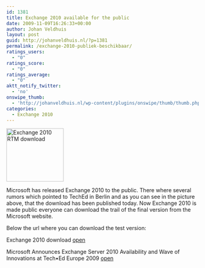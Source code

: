 ```yaml
---
id: 1381
title: Exchange 2010 available for the public
date: 2009-11-09T16:26:33+00:00
author: Johan Veldhuis
layout: post
guid: http://johanveldhuis.nl/?p=1381
permalink: /exchange-2010-publiek-beschikbaar/
ratings_users:
  - "0"
ratings_score:
  - "0"
ratings_average:
  - "0"
aktt_notify_twitter:
  - 'no'
onswipe_thumb:
  - 'http://johanveldhuis.nl/wp-content/plugins/onswipe/thumb/thumb.php?src=http://johanveldhuis.nl/wp-content/uploads/2009/11/exchange.JPG&amp;w=600&amp;h=800&amp;zc=1&amp;q=75&amp;f=0'
categories:
  - Exchange 2010
---
```

[<img title="Exchange 2010 RTM download" src="https://i2.wp.com/johanveldhuis.nl/wp-content/uploads/2009/11/exchange-150x139.jpg?resize=150%2C139" alt="Exchange 2010 RTM download" width="150" height="139" data-recalc-dims="1" />](https://i2.wp.com/johanveldhuis.nl/wp-content/uploads/2009/11/exchange.jpg)

Microsoft has released Exchange 2010 to the public. There where several rumors which pointed to TechEd in Berlin and as you can see in the picture above, that the download has been published today. Now Exchange 2010 is made public everyone can download the trail of the final version from the Microsoft website.

Below the url where you can download the test version:

Exchange 2010 download <a href="http://www.microsoft.com/downloads/details.aspx?displaylang=en&FamilyID=05741f65-2a7b-4070-879f-d74208d6171d#tm" target="_blank">open</a>
  
Microsoft Announces Exchange Server 2010 Availability and Wave of Innovations at Tech•Ed Europe 2009 <a href="http://www.microsoft.com/presspass/press/2009/nov09/11-09techedeurope09pr.mspx" target="_blank">open</a>